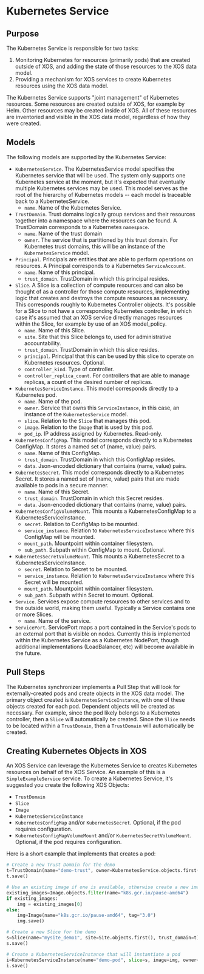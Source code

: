 # Kubernetes Service #

## Purpose ##

The Kubernetes Service is responsible for two tasks:

1. Monitoring Kubernetes for resources (primarily pods) that are created outside of XOS, and adding the state of those resources to the XOS data model.
2. Providing a mechanism for XOS services to create Kubernetes resources using the XOS data model.

The Kubernetes Service supports "joint management" of Kubernetes resources. Some resources are created outside of XOS, for example by Helm. Other resources may be created inside of XOS. All of these resources are inventoried and visible in the XOS data model, regardless of how they were created.

## Models ##

The following models are supported by the Kubernetes Service:

- `KubernetesService`. The KubernetesService model specifies the Kubernetes service that will be used. The system only supports one Kubernetes service at the moment, but it's expected that eventually multiple Kubernetes services may be used. This model serves as the root of the hierarchy of Kubernetes models -- each model is traceable back to a KubernetesService.
    - `name`. Name of the Kubernetes Service.
- `TrustDomain`. Trust domains logically group services and their resources together into a namespace where the resources can be found. A TrustDomain corresponds to a Kubernetes `namespace`.
    - `name`. Name of the trust domain
    - `owner`. The service that is partitioned by this trust domain. For Kubernetes trust domains, this will be an instance of the `KubernetesService` model.
- ```Principal```. Principals are entities that are able to perform operations on resources. A Principal corresponds to a Kubernetes `ServiceAccount`.
    - `name`. Name of this principal.
    - `trust_domain`. TrustDomain in which this principal resides.
- `Slice`. A Slice is a collection of compute resources and can also be thought of as a controller for those compute resources, implementing logic that creates and destroys the compute resources as necessary. This corresponds roughly to Kubernetes Controller objects. It's possible for a Slice to not have a corresponding Kubernetes controller, in which case it's assumed that an XOS service directly manages resources within the Slice, for example by use of an XOS model_policy.
    - `name`. Name of this Slice.
    - `site`. Site that this Slice belongs to, used for administrative accountability.
    - `trust_domain`. TrustDomain in which this slice resides.
    - `principal`. Principal that this can be used by this slice to operate on Kubernetes resources. Optional.
    - `controller_kind`. Type of controller.
    - `controller_replica_count`. For controllers that are able to manage replicas, a count of the desired number of replicas.
- `KubernetesServiceInstance`. This model corresponds directly to a Kubernetes pod.
    - `name`. Name of the pod.
    - `owner`. Service that owns this `ServiceInstance`, in this case, an instance of the `KubernetesService` model. 
    - `slice`. Relation to the `Slice` that manages this pod.
    - `image`. Relation to the `Image` that is used by this pod.
    - `pod_ip`. IP address assigned by Kubernetes. Read-only.
- `KubernetesConfigMap`. This model corresponds directly to a Kubernetes ConfigMap. It stores a named set of (name, value) pairs.
    - `name`. Name of this ConfigMap.
    - `trust_domain`. TrustDomain in which this ConfigMap resides.
    - `data`. Json-encoded dictionary that contains (name, value) pairs.
- `KubernetesSecret`. This model corresponds directly to a Kubernetes Secret. It stores a named set of (name, value) pairs that are made available to pods in a secure manner.
    - `name`. Name of this Secret.
    - `trust_domain`. TrustDomain in which this Secret resides.
    - `data`. Json-encoded dictionary that contains (name, value) pairs.
- `KubernetesConfigVolumeMount`. This mounts a KubernetesConfigMap to a KubernetesServiceInstance.
    - `secret`. Relation to ConfigMap to be mounted.
    - `service_instance`. Relation to `KubernetesServiceInstance` where this ConfigMap will be mounted.
    - `mount_path`. Mountpoint within container filesystem.
    - `sub_path`. Subpath within ConfigMap to mount. Optional.
- `KubernetesSecretVolumeMount`. This mounts a KubernetesSecret to a KubernetesServiceInstance.
    - `secret`. Relation to Secret to be mounted.
    - `service_instance`. Relation to `KubernetesServiceInstance` where this Secret will be mounted.
    - `mount_path`. Mountpoint within container filesystem.
    - `sub_path`. Subpath within Secret to mount. Optional.
- `Service`. Services expose compute resources to other services and to the outside world, making them useful. Typically a Service contains one or more Slices.
    - `name`. Name of the service.
- `ServicePort`. ServicePort maps a port contained in the Service's pods to an external port that is visible on nodes. Currently this is implemented within the Kubernetes Service as a Kubernetes NodePort, though additional implementations (LoadBalancer, etc) will become available in the future.

## Pull Steps ##

The Kubernetes synchronizer implements a Pull Step that will look for externally-created pods and create objects in the XOS data model. The primary object created is `KubernetesServiceInstance`, with one of these objects created for each pod. Dependent objects will be created as necessary. For example, since the pod likely belongs to a Kubernetes controller, then a `Slice` will automatically be created. Since the `Slice` needs to be located within a `TrustDomain`, then a `TrustDomain` will automatically be created. 

## Creating Kubernetes Objects in XOS ##

An XOS Service can leverage the Kubernetes Service to creates Kubernetes resources on behalf of the XOS Service. An example of this is a `SimpleExampleService` service. To create a Kubernetes Service, it's suggested you create the following XOS Objects:

- `TrustDomain`
- `Slice`
- `Image`
- `KubernetesServiceInstance`
- `KubernetesConfigMap` and/or `KubernetesSecret`. Optional, if the pod requires configuration.
- `KubernetesConfigMapVolumeMount` and/or `KubernetesSecretVolumeMount`. Optional, if the pod requires configuration.

Here is a short example that implements that creates a pod:

```python
# Create a new Trust Domain for the demo
t=TrustDomain(name="demo-trust", owner=KubernetesService.objects.first())
t.save()

# Use an existing image if one is available, otherwise create a new image.
existing_images=Image.objects.filter(name="k8s.gcr.io/pause-amd64")
if existing_images:
    img = existing_images[0]
else:
    img=Image(name="k8s.gcr.io/pause-amd64", tag="3.0")
    img.save()

# Create a new Slice for the demo
s=Slice(name="mysite_demo1", site=Site.objects.first(), trust_domain=t)
s.save()

# Create a KubernetesServiceInstance that will instantiate a pod
i=KubernetesServiceInstance(name="demo-pod", slice=s, image=img, owner=KubernetesService.objects.first(), xos_managed=True)
i.save()
```
